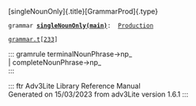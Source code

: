 [singleNounOnly]{.title}[GrammarProd]{.type}

`grammar `**[`singleNounOnly(main)`](../object/singleNounOnly(main).html)**` :   `[`Production`](../object/Production.html)

[`grammar.t`](../file/grammar.t.html)`[`[`233`](../source/grammar.t.html#233)`]`

::: gramrule
terminalNounPhrase-\>np\_\
\| completeNounPhrase-\>np\_\
:::

::: ftr
Adv3Lite Library Reference Manual\
Generated on 15/03/2023 from adv3Lite version 1.6.1
:::
